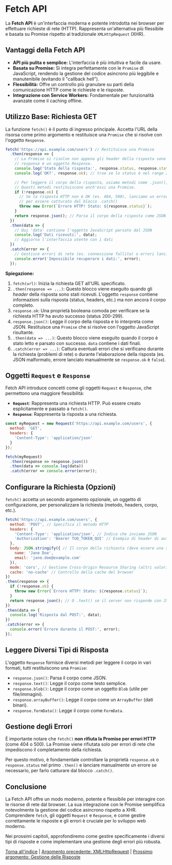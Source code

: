 # Fetch API

La **Fetch API** è un'interfaccia moderna e potente introdotta nei browser per effettuare richieste di rete (HTTP). Rappresenta un'alternativa più flessibile e basata su Promise rispetto al tradizionale `XMLHttpRequest` (XHR).

## Vantaggi della Fetch API

*   **API più pulita e semplice:** L'interfaccia è più intuitiva e facile da usare.
*   **Basata su Promise:** Si integra perfettamente con le `Promise` di JavaScript, rendendo la gestione del codice asincrono più leggibile e manutenibile (evitando il "callback hell").
*   **Flessibilità:** Offre un controllo più granulare su parti della comunicazione HTTP come le richieste e le risposte.
*   **Integrazione con Service Workers:** Fondamentale per funzionalità avanzate come il caching offline.

## Utilizzo Base: Richiesta GET

La funzione `fetch()` è il punto di ingresso principale. Accetta l'URL della risorsa come primo argomento e restituisce una `Promise` che si risolve con l'oggetto `Response`.

```javascript
fetch('https://api.example.com/users') // Restituisce una Promise
  .then(response => {
    // La Promise si risolve non appena gli header della risposta sono disponibili.
    // response è un oggetto Response.
    console.log('Stato della risposta:', response.status, response.statusText);
    console.log('OK?', response.ok); // true se lo status è nel range 200-299

    // Per leggere il corpo della risposta, usiamo metodi come .json(), .text(), etc.
    // Questi metodi restituiscono anch'essi una Promise.
    if (!response.ok) {
      // Se la risposta HTTP non è OK (es. 404, 500), lanciamo un errore
      // per essere catturato dal blocco .catch()
      throw new Error(`Errore HTTP! Stato: ${response.status}`);
    }
    return response.json(); // Parsa il corpo della risposta come JSON
  })
  .then(data => {
    // Qui 'data' contiene l'oggetto JavaScript parsato dal JSON
    console.log('Dati ricevuti:', data);
    // Aggiorna l'interfaccia utente con i dati
  })
  .catch(error => {
    // Gestisce errori di rete (es. connessione fallita) o errori lanciati nel .then()
    console.error('Impossibile recuperare i dati:', error);
  });
```

**Spiegazione:**

1.  `fetch(url)`: Inizia la richiesta GET all'URL specificato.
2.  `.then(response => ...)`: Questo blocco viene eseguito quando gli *header* della risposta sono stati ricevuti. L'oggetto `response` contiene informazioni sulla risposta (status, headers, etc.) ma non ancora il corpo completo.
3.  `response.ok`: Una proprietà booleana comoda per verificare se la richiesta HTTP ha avuto successo (status 200-299).
4.  `response.json()`: Legge il corpo della risposta e lo interpreta come JSON. Restituisce una `Promise` che si risolve con l'oggetto JavaScript risultante.
5.  `.then(data => ...)`: Questo blocco viene eseguito quando il corpo è stato letto e parsato con successo. `data` contiene i dati finali.
6.  `.catch(error => ...)`: Cattura eventuali errori che si verificano durante la richiesta (problemi di rete) o durante l'elaborazione della risposta (es. JSON malformato, errore lanciato manualmente se `response.ok` è `false`).

## Oggetti `Request` e `Response`

Fetch API introduce concetti come gli oggetti `Request` e `Response`, che permettono una maggiore flessibilità:

*   **`Request`**: Rappresenta una richiesta HTTP. Può essere creato esplicitamente e passato a `fetch()`.
*   **`Response`**: Rappresenta la risposta a una richiesta.

```javascript
const myRequest = new Request('https://api.example.com/users', {
  method: 'GET',
  headers: {
    'Content-Type': 'application/json'
  }
});

fetch(myRequest)
  .then(response => response.json())
  .then(data => console.log(data))
  .catch(error => console.error(error));
```

## Configurare la Richiesta (Opzioni)

`fetch()` accetta un secondo argomento opzionale, un oggetto di configurazione, per personalizzare la richiesta (metodo, headers, corpo, etc.).

```javascript
fetch('https://api.example.com/users', {
  method: 'POST', // Specifica il metodo HTTP
  headers: {
    'Content-Type': 'application/json', // Indica che inviamo JSON
    'Authorization': 'Bearer TUO_TOKEN_QUI' // Esempio di header di autenticazione
  },
  body: JSON.stringify({ // Il corpo della richiesta (deve essere una stringa o Blob/BufferSource)
    name: 'Jane Doe',
    email: 'jane.doe@example.com'
  }),
  mode: 'cors', // Gestione Cross-Origin Resource Sharing (altri valori: 'no-cors', 'same-origin')
  cache: 'no-cache' // Controllo della cache del browser
})
.then(response => {
  if (!response.ok) {
    throw new Error(`Errore HTTP! Stato: ${response.status}`);
  }
  return response.json(); // O .text() se il server non risponde con JSON
})
.then(data => {
  console.log('Risposta dal POST:', data);
})
.catch(error => {
  console.error('Errore durante il POST:', error);
});
```

## Leggere Diversi Tipi di Risposta

L'oggetto `Response` fornisce diversi metodi per leggere il corpo in vari formati, tutti restituiscono una `Promise`:

*   `response.json()`: Parsa il corpo come JSON.
*   `response.text()`: Legge il corpo come testo semplice.
*   `response.blob()`: Legge il corpo come un oggetto `Blob` (utile per file/immagini).
*   `response.arrayBuffer()`: Legge il corpo come un `ArrayBuffer` (dati binari).
*   `response.formData()`: Legge il corpo come `FormData`.

## Gestione degli Errori

È importante notare che `fetch()` **non rifiuta la Promise per errori HTTP** (come 404 o 500). La Promise viene rifiutata solo per errori di rete che impediscono il completamento della richiesta.

Per questo motivo, è fondamentale controllare la proprietà `response.ok` o `response.status` nel primo `.then()` e lanciare manualmente un errore se necessario, per farlo catturare dal blocco `.catch()`.

## Conclusione

La Fetch API offre un modo moderno, potente e flessibile per interagire con le risorse di rete dal browser. La sua integrazione con le Promise semplifica notevolmente la gestione del codice asincrono rispetto a XHR. Comprendere `fetch`, gli oggetti `Request` e `Response`, e come gestire correttamente le risposte e gli errori è cruciale per lo sviluppo web moderno.

Nei prossimi capitoli, approfondiremo come gestire specificamente i diversi tipi di risposte e come implementare una gestione degli errori più robusta.

[Torna all'indice](../README.md) | [Argomento precedente: XMLHttpRequest](./02_XMLHttpRequest.md) | [Prossimo argomento: Gestione delle Risposte](./04_Gestione_Risposte.md)